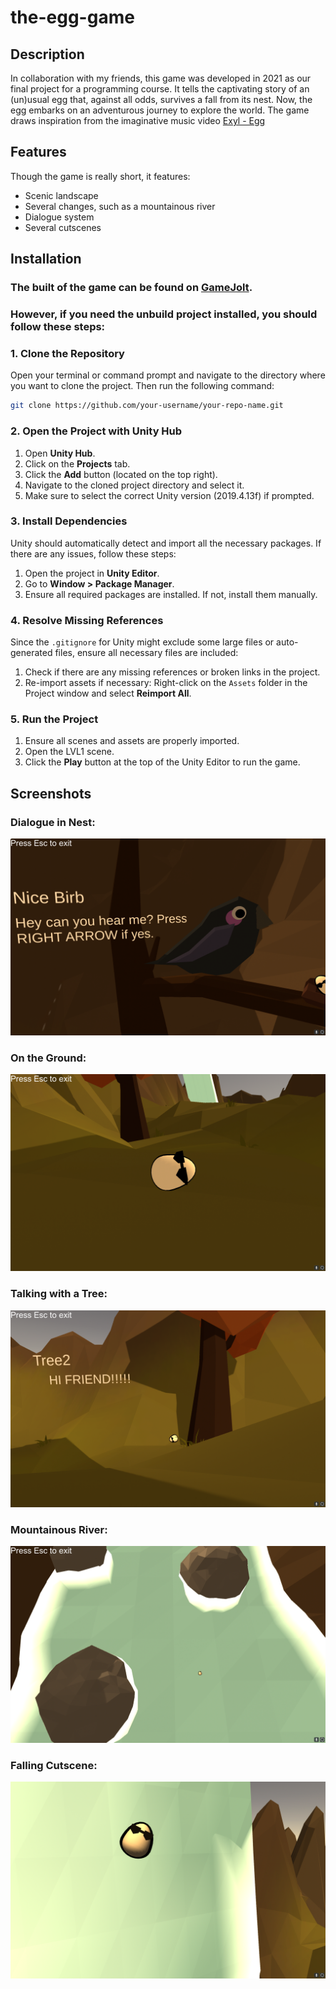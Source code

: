 # the-egg-game

## Description

In collaboration with my friends, this game was developed in 2021 as our final project for a programming course. It tells the captivating story of an (un)usual egg that, against all odds, survives a fall from its nest. Now, the egg embarks on an adventurous journey to explore the world. The game draws inspiration from the imaginative music video [Exyl - Egg](https://www.youtube.com/watch?v=114rxHa0qzo)

## Features

Though the game is really short, it features:

- Scenic landscape
- Several changes, such as a mountainous river
- Dialogue system
- Several cutscenes

## Installation

### The built of the game can be found on [GameJolt](https://gamejolt.com/games/theegg/622525).
### However, if you need the unbuild project installed, you should follow these steps:

### 1. Clone the Repository

Open your terminal or command prompt and navigate to the directory where you want to clone the project. Then run the following command:

```bash
git clone https://github.com/your-username/your-repo-name.git
```

### 2. Open the Project with Unity Hub

1. Open **Unity Hub**.
2. Click on the **Projects** tab.
3. Click the **Add** button (located on the top right).
4. Navigate to the cloned project directory and select it.
5. Make sure to select the correct Unity version (2019.4.13f) if prompted.

### 3. Install Dependencies

Unity should automatically detect and import all the necessary packages. If there are any issues, follow these steps:

1. Open the project in **Unity Editor**.
2. Go to **Window > Package Manager**.
3. Ensure all required packages are installed. If not, install them manually.

### 4. Resolve Missing References

Since the `.gitignore` for Unity might exclude some large files or auto-generated files, ensure all necessary files are included:

1. Check if there are any missing references or broken links in the project.
2. Re-import assets if necessary: Right-click on the `Assets` folder in the Project window and select **Reimport All**.

### 5. Run the Project

1. Ensure all scenes and assets are properly imported.
2. Open the LVL1 scene.
3. Click the **Play** button at the top of the Unity Editor to run the game.

## Screenshots

### Dialogue in Nest:
![Dialogue in nest](Screenshots/r1.png)

### On the Ground:
![On the Ground](Screenshots/r2.png)

### Talking with a Tree:
![tree](Screenshots/r3.png)

### Mountainous River:
![river](Screenshots/r4.png)

### Falling Cutscene:
![cutscene](Screenshots/r5.png)

